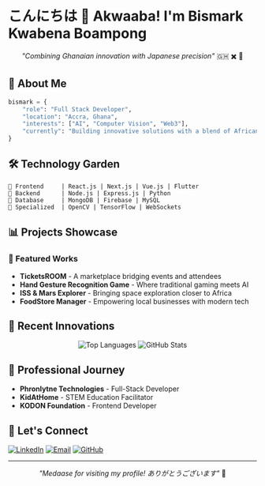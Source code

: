 # こんにちは 👋 Akwaaba! I'm Bismark Kwabena Boampong

<div align="center">
  
_"Combining Ghanaian innovation with Japanese precision"_ 🇬🇭 ✖️ 🎌

</div>

## 🌟 About Me
```python
bismark = {
    "role": "Full Stack Developer",
    "location": "Accra, Ghana",
    "interests": ["AI", "Computer Vision", "Web3"],
    "currently": "Building innovative solutions with a blend of African creativity"
}
```

## 🛠️ Technology Garden
```
🌱 Frontend     | React.js | Next.js | Vue.js | Flutter
🌿 Backend      | Node.js | Express.js | Python
🎋 Database     | MongoDB | Firebase | MySQL
🌳 Specialized  | OpenCV | TensorFlow | WebSockets
```

## 📊 Projects Showcase

### 🏯 Featured Works
- **TicketsROOM** - A marketplace bridging events and attendees
- **Hand Gesture Recognition Game** - Where traditional gaming meets AI
- **ISS & Mars Explorer** - Bringing space exploration closer to Africa
- **FoodStore Manager** - Empowering local businesses with modern tech

## 🎨 Recent Innovations

<div align="center">

![Top Languages](https://github-readme-stats.vercel.app/api/top-langs/?username=kwabena369&layout=compact&theme=tokyonight)
![GitHub Stats](https://github-readme-stats.vercel.app/api?username=kwabena369&show_icons=true&theme=tokyonight)

</div>

## 🌺 Professional Journey
- **Phronlytne Technologies** - Full-Stack Developer
- **KidAtHome** - STEM Education Facilitator
- **KODON Foundation** - Frontend Developer

## 🎋 Let's Connect
[![LinkedIn](https://img.shields.io/badge/LinkedIn-0077B5?style=for-the-badge&logo=linkedin&logoColor=white)](https://www.linkedin.com/in/your-profile)
[![Email](https://img.shields.io/badge/Email-D14836?style=for-the-badge&logo=gmail&logoColor=white)](mailto:bismarkkwabenaboampong@gmail.com)
[![GitHub](https://img.shields.io/badge/GitHub-100000?style=for-the-badge&logo=github&logoColor=white)](https://github.com/kwabena369)

---
<div align="center">

*"Medaase for visiting my profile! ありがとうございます"* 🙏

</div>
